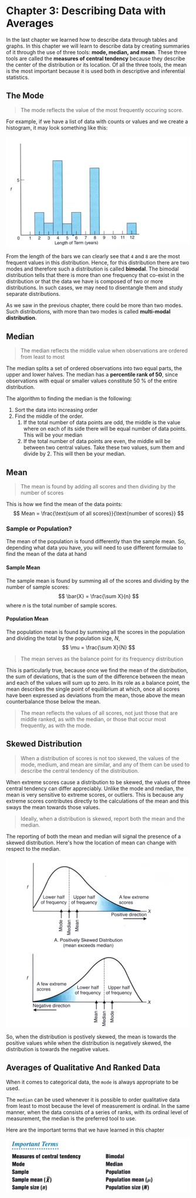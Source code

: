 # Chapter 3: Describing Data with Averages

In the last chapter we learned how to describe data through tables and graphs. In this chapter we will learn to describe data by creating summaries of it through the use of three tools: **mode, median, and mean**. These three tools are called the **measures of central tendency** because they describe the center of the distribution or its location. Of all the three tools, the mean is the most important because it is used both in descriptive and inferential statistics. 

## The Mode

> The mode reflects the value of the most frequently occuring score. 

For example, if we have a list of data with counts or values and we create a histogram, it may look something like this: 

![image-20190305131726798](Statistics_main_Chapter03.assets/image-20190305131726798.png)

From the length of the bars we can clearly see that `4` and `8` are the most frequent values in this distribution. Hence, for this distribution there are two modes and therefore such a distribution is called **bimodal**. The bimodal distribution tells that there is more than one frequency that co-exist in the distribution or that the data we have is composed of two or more distributions. In such cases, we may need to disentangle them and study separate distributions. 

As we saw in the previous chapter, there could be more than two modes. Such distributions, with more than two modes is called **multi-modal distribution**. 

## Median

> The median reflects the middle value when observations are ordered from least to most

The median splits a set of ordered observations into two equal parts, the upper and lower halves. The median has a **percentile rank of 50**, since observations with equal or smaller values constitute 50 % of the entire distribution. 

The algorithm to finding the median is the following: 

1. Sort the data into increasing order
2. Find the middle of the order.
   1. If the total number of data points are odd, the middle is the value where on each of its side there will be equal number of data points. This will be your median
   2. If the total number of data points are even, the middle will be between two central values. Take these two values, sum them and divide by 2. This will then be your median. 

## Mean

> The mean is found by adding all scores and then dividing by the number of scores

This is how we find the mean of the data points: 
$$
Mean = \frac{\text{sum of all scores}}{\text{number of scores}} 
$$

### Sample or Population? 

The mean of the population is found differently than the sample mean. So, depending what data you have, you will need to use different formulae to find the mean of the data at hand

#### Sample Mean

The sample mean is found by summing all of the scores and dividing by the number of sample scores: 
$$
\bar{X} = \frac{\sum X}{n}
$$
where $n$ is the total number of sample scores. 

#### Population Mean

The population mean is found by summing all the scores in the population and dividing the total by the population size, $N$, 
$$
\mu = \frac{\sum X}{N}
$$

> The mean serves as the balance point for its frequency distribution

This is particularly true, because once we find the mean of the distribution, the sum of deviations, that is the sum of the difference between the mean and each of the values will sum up to zero. In its role as a balance point, the mean describes the single point of equilibrium at which, once all scores have been expressed as deviations from the mean, those above the mean counterbalance those below the mean. 

> The mean reflects the values of all scores, not just those that are middle ranked, as with the median, or those that occur most frequently, as with the mode. 



## Skewed Distribution

> When a distribution of scores is not too skewed, the values of the mode, medium, and mean are similar, and any of them can be used to describe the central tendency of the distribution. 

When extreme scores cause a distribution to be skewed, the values of three central tendency can differ appreciably. Unlike the mode and median, the mean is very sensitive to extreme scores, or outliers. This is because any extreme scores contributes directly to the calculations of the mean and this sways the mean towards those values. 

> Ideally, when a distribution is skewed, report both the mean and the median. 

The reporting of both the mean and median will signal the presence of a skewed distribution. Here's how the location of mean can change with respect to the median. 

![image-20190305134813114](Statistics_main_Chapter03.assets/image-20190305134813114.png)

So, when the distribution is postively skewed, the mean is towards the positive values while when the distribution is negatively skewed, the distribution is towards the negative values. 

## Averages of Qualitative And Ranked Data

When it comes to categorical data, the `mode` is always appropriate to be used. 

The `median` can be used whenever it is possible to order qualitative data from least to most because the level of measurement is ordinal. In the same manner, when the data consists of a series of ranks, with its ordinal level of measurement, the median is the preferred tool to use. 

Here are the important terms that we have learned in this chapter

![image-20190305140106183](Statistics_main_Chapter03.assets/image-20190305140106183.png) 